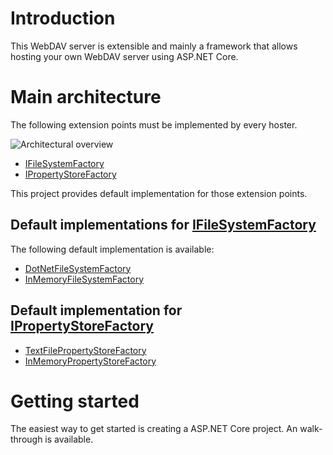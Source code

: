 # Introduction

This WebDAV server is extensible and mainly a framework that allows hosting
your own WebDAV server using ASP.NET Core.

# Main architecture

The following extension points must be implemented by every hoster.

![Architectural overview](~/images/WebDavServerComponents.png)

- [IFileSystemFactory](xref:FubarDev.WebDavServer.FileSystem.IFileSystemFactory)
- [IPropertyStoreFactory](xref:FubarDev.WebDavServer.Props.Store.IPropertyStoreFactory)

This project provides default implementation for those extension points.

## Default implementations for [IFileSystemFactory](xref:FubarDev.WebDavServer.FileSystem.IFileSystemFactory)

The following default implementation is available:

- [DotNetFileSystemFactory](xref:FubarDev.WebDavServer.FileSystem.DotNet.DotNetFileSystemFactory)
- [InMemoryFileSystemFactory](xref:FubarDev.WebDavServer.FileSystem.InMemory.InMemoryFileSystemFactory)

## Default implementation for [IPropertyStoreFactory](xref:FubarDev.WebDavServer.Props.Store.IPropertyStoreFactory)

- [TextFilePropertyStoreFactory](xref:FubarDev.WebDavServer.Props.Store.TextFile.TextFilePropertyStoreFactory)
- [InMemoryPropertyStoreFactory](xref:FubarDev.WebDavServer.Props.Store.InMemory.InMemoryPropertyStoreFactory)

# Getting started

The easiest way to get started is creating a ASP.NET Core project.
An walk-through is available.
